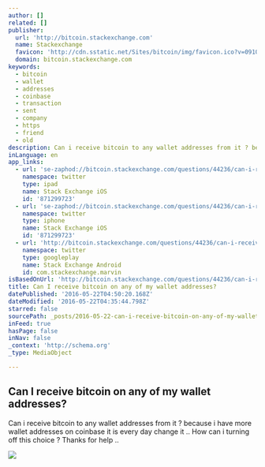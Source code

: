 ```yaml
---
author: []
related: []
publisher:
  url: 'http://bitcoin.stackexchange.com'
  name: Stackexchange
  favicon: 'http://cdn.sstatic.net/Sites/bitcoin/img/favicon.ico?v=0910168c5c65'
  domain: bitcoin.stackexchange.com
keywords:
  - bitcoin
  - wallet
  - addresses
  - coinbase
  - transaction
  - sent
  - company
  - https
  - friend
  - old
description: Can i receive bitcoin to any wallet addresses from it ? because i have more wallet addresses on coinbase it is every day change it .. How can i turning off this choice ? Thanks for help ..
inLanguage: en
app_links:
  - url: 'se-zaphod://bitcoin.stackexchange.com/questions/44236/can-i-receive-bitcoin-on-any-of-my-wallet-addresses'
    namespace: twitter
    type: ipad
    name: Stack Exchange iOS
    id: '871299723'
  - url: 'se-zaphod://bitcoin.stackexchange.com/questions/44236/can-i-receive-bitcoin-on-any-of-my-wallet-addresses'
    namespace: twitter
    type: iphone
    name: Stack Exchange iOS
    id: '871299723'
  - url: 'http://bitcoin.stackexchange.com/questions/44236/can-i-receive-bitcoin-on-any-of-my-wallet-addresses'
    namespace: twitter
    type: googleplay
    name: Stack Exchange Android
    id: com.stackexchange.marvin
isBasedOnUrl: 'http://bitcoin.stackexchange.com/questions/44236/can-i-receive-bitcoin-on-any-of-my-wallet-addresses'
title: Can I receive bitcoin on any of my wallet addresses?
datePublished: '2016-05-22T04:50:20.168Z'
dateModified: '2016-05-22T04:35:44.798Z'
starred: false
sourcePath: _posts/2016-05-22-can-i-receive-bitcoin-on-any-of-my-wallet-addresses.md
inFeed: true
hasPage: false
inNav: false
_context: 'http://schema.org'
_type: MediaObject

---
```

<article style=""><h1>Can I receive bitcoin on any of my wallet addresses?</h1><p>Can i receive bitcoin to any wallet addresses from it ? because i have more wallet addresses on coinbase it is every day change it .. How can i turning off this choice ? Thanks for help ..</p><img src="http://cdn.sstatic.net/Sites/bitcoin/img/apple-touch-icon.png?v=a43e5a337e6b&amp;a" /></article>